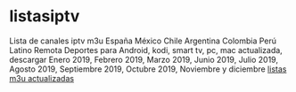 # listasiptv
Lista de canales iptv m3u España México Chile Argentina Colombia Perú Latino Remota Deportes para Android, kodi, smart tv, pc, mac actualizada, descargar Enero 2019, Febrero 2019, Marzo 2019, Junio 2019, Julio 2019, Agosto 2019, Septiembre 2019, Octubre 2019, Noviembre y diciembre 
<a href="https://www.listas-iptv-gratis.com">listas m3u actualizadas</a>
